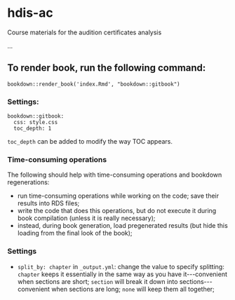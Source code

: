 # hdis-ac

Course materials for the audition certificates analysis

...


## To render book, run the following command:

`bookdown::render_book('index.Rmd', "bookdown::gitbook")`

### Settings:

```
bookdown::gitbook:
  css: style.css
  toc_depth: 1
```

`toc_depth` can be added to modify the way TOC appears.


### Time-consuming operations

The following should help with time-consuming operations and bookdown regenerations:

- run time-consuming operations while working on the code; save their results into RDS files;
- write the code that does this operations, but do not execute it during book compilation (unless it is really necessary);
- instead, during book generation, load pregenerated results (but hide this loading from the final look of the book); 


### Settings

- `split_by: chapter` in `_output.yml`: change the value to specify splitting: `chapter` keeps it essentially in the same way as you have it---convenient when sections are short; `section` will break it down into sections---convenient when sections are long; `none` will keep them all together;
